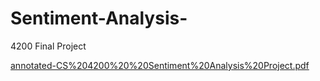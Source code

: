 # Sentiment-Analysis-
4200 Final Project

[annotated-CS%204200%20%20Sentiment%20Analysis%20Project.pdf](https://github.com/parthsingh/Sentiment-Analysis-/files/12594215/annotated-CS.204200.20.20Sentiment.20Analysis.20Project.pdf)
